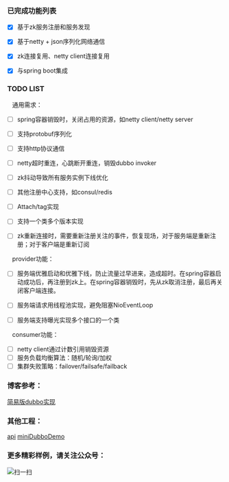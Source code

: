 ### 已完成功能列表
- [x] 基于zk服务注册和服务发现
- [x] 基于netty + json序列化网络通信
- [x] zk连接复用、netty client连接复用
- [x] 与spring boot集成


### TODO LIST
&nbsp;&nbsp;&nbsp;通用需求：
- [ ] spring容器销毁时，关闭占用的资源，如netty client/netty server
- [ ] 支持protobuf序列化
- [ ] 支持http协议通信
- [ ] netty超时重连，心跳断开重连，销毁dubbo invoker
- [ ] zk抖动导致所有服务实例下线优化
- [ ] 其他注册中心支持，如consul/redis
- [ ] Attach/tag实现
- [ ] 支持一个类多个版本实现
- [ ] zk重新连接时，需要重新注册关注的事件，恢复现场，对于服务端是重新注册；对于客户端是重新订阅


&nbsp;&nbsp;&nbsp;provider功能：
- [ ] 服务端优雅启动和优雅下线，防止流量过早进来，造成超时。在spring容器启动成功后，再注册到zk上。在spring容器销毁时，先从zk取消注册，最后再关闭客户端连接。
- [ ] 服务端请求用线程池实现，避免阻塞NioEventLoop
- [ ] 服务端支持曝光实现多个接口的一个类


&nbsp;&nbsp;&nbsp;consumer功能：
- [ ] netty client通过计数引用销毁资源
- [ ] 服务负载均衡算法：随机/轮询/加权
- [ ] 集群失败策略：failover/failsafe/failback

### 博客参考：
[简易版dubbo实现](https://blog.csdn.net/ac_dao_di/article/details/121445493)

### 其他工程：
[api](https://github.com/jessin20161124/api)
[miniDubboDemo](https://github.com/jessin20161124/miniDubboDemo)

### 更多精彩样例，请关注公众号：
![扫一扫](https://img-blog.csdnimg.cn/e021faa547534e0080356b65d995b6f8.png?x-oss-process=image/watermark,type_ZHJvaWRzYW5zZmFsbGJhY2s,shadow_50,text_Q1NETiBAYWNfZGFvX2Rp,size_20,color_FFFFFF,t_70,g_se,x_16#pic_center)


